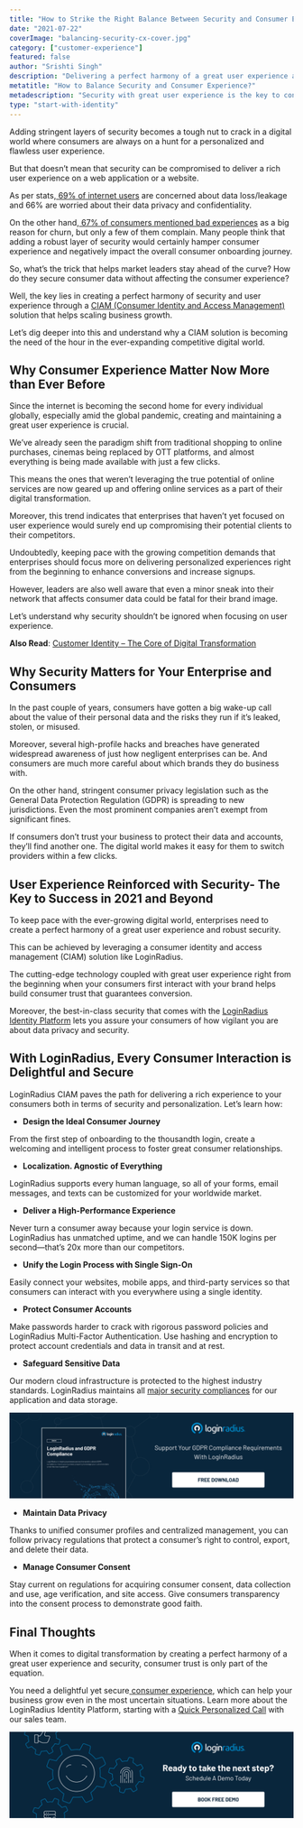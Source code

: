```yaml
---
title: "How to Strike the Right Balance Between Security and Consumer Experience"
date: "2021-07-22"
coverImage: "balancing-security-cx-cover.jpg"
category: ["customer-experience"]
featured: false
author: "Srishti Singh"
description: "Delivering a perfect harmony of a great user experience along with the highest level of security is crucial today. Let’s learn why a great user experience shouldn’t be compromised for security and how LoginRadius helps enterprises create great personalized user experiences reinforced by strict security."
metatitle: "How to Balance Security and Consumer Experience?"
metadescription: "Security with great user experience is the key to consumer success. This post portrays the importance of both aspects along with the benefits of a CIAM."
type: "start-with-identity"
---
```


Adding stringent layers of security becomes a tough nut to crack in a digital world where consumers are always on a hunt for a personalized and flawless user experience.

But that doesn’t mean that security can be compromised to deliver a rich user experience on a web application or a website.

As per stats,[ 69% of internet users](https://www.statista.com/statistics/1172265/biggest-cloud-security-concerns-in-2020/) are concerned about data loss/leakage and 66% are worried about their data privacy and confidentiality.

On the other hand,[ 67% of consumers mentioned bad experiences](https://www.huffpost.com/entry/50-important-customer-exp_b_8295772?ec_carp=6823990201176436044) as a big reason for churn, but only a few of them complain. Many people think that adding a robust layer of security would certainly hamper consumer experience and negatively impact the overall consumer onboarding journey.

So, what’s the trick that helps market leaders stay ahead of the curve? How do they secure consumer data without affecting the consumer experience?

Well, the key lies in creating a perfect harmony of security and user experience through a [CIAM (Consumer Identity and Access Management)](https://www.loginradius.com/blog/start-with-identity/customer-identity-and-access-management/) solution that helps scaling business growth.

Let’s dig deeper into this and understand why a CIAM solution is becoming the need of the hour in the ever-expanding competitive digital world.

## Why Consumer Experience Matter Now More than Ever Before

Since the internet is becoming the second home for every individual globally, especially amid the global pandemic, creating and maintaining a great user experience is crucial.

We’ve already seen the paradigm shift from traditional shopping to online purchases, cinemas being replaced by OTT platforms, and almost everything is being made available with just a few clicks.

This means the ones that weren’t leveraging the true potential of online services are now geared up and offering online services as a part of their digital transformation.

Moreover, this trend indicates that enterprises that haven’t yet focused on user experience would surely end up compromising their potential clients to their competitors.

Undoubtedly, keeping pace with the growing competition demands that enterprises should focus more on delivering personalized experiences right from the beginning to enhance conversions and increase signups.

However, leaders are also well aware that even a minor sneak into their network that affects consumer data could be fatal for their brand image.

Let’s understand why security shouldn’t be ignored when focusing on user experience.

**Also Read**: [Customer Identity – The Core of Digital Transformation](https://www.loginradius.com/resource/customer-identity-the-core-of-digital-transformation/)

## Why Security Matters for Your Enterprise and Consumers

In the past couple of years, consumers have gotten a big wake-up call about the value of their personal data and the risks they run if it’s leaked, stolen, or misused.

Moreover, several high-profile hacks and breaches have generated widespread awareness of just how negligent enterprises can be. And consumers are much more careful about which brands they do business with.

On the other hand, stringent consumer privacy legislation such as the General Data Protection Regulation (GDPR) is spreading to new jurisdictions. Even the most prominent companies aren’t exempt from significant fines.

If consumers don’t trust your business to protect their data and accounts, they’ll find another one. The digital world makes it easy for them to switch providers within a few clicks.

## User Experience Reinforced with Security- The Key to Success in 2021 and Beyond

To keep pace with the ever-growing digital world, enterprises need to create a perfect harmony of a great user experience and robust security.

This can be achieved by leveraging a consumer identity and access management (CIAM) solution like LoginRadius.

The cutting-edge technology coupled with great user experience right from the beginning when your consumers first interact with your brand helps build consumer trust that guarantees conversion.

Moreover, the best-in-class security that comes with the [LoginRadius Identity Platform](https://www.loginradius.com/) lets you assure your consumers of how vigilant you are about data privacy and security.

## With LoginRadius, Every Consumer Interaction is Delightful and Secure

LoginRadius CIAM paves the path for delivering a rich experience to your consumers both in terms of security and personalization. Let’s learn how:

- **Design the Ideal Consumer Journey**

From the first step of onboarding to the thousandth login, create a welcoming and intelligent process to foster great consumer relationships.

- **Localization. Agnostic of Everything**

LoginRadius supports every human language, so all of your forms, email messages, and texts can be customized for your worldwide market.

- **Deliver a High-Performance Experience**

Never turn a consumer away because your login service is down. LoginRadius has unmatched uptime, and we can handle 150K logins per second—that’s 20x more than our competitors.

- **Unify the Login Process with Single Sign-On**

Easily connect your websites, mobile apps, and third-party services so that consumers can interact with you everywhere using a single identity.

- **Protect Consumer Accounts**

Make passwords harder to crack with rigorous password policies and LoginRadius Multi-Factor Authentication. Use hashing and encryption to protect account credentials and data in transit and at rest.

- **Safeguard Sensitive Data**

Our modern cloud infrastructure is protected to the highest industry standards. LoginRadius maintains all [major security compliances](https://www.loginradius.com/compliances-list/) for our application and data storage.

[![LoginRadius-and-GDPR-Compliance](LoginRadius-and-GDPR-Compliance.png)](https://www.loginradius.com/resource/loginradius-and-gdpr-compliance/)

- **Maintain Data Privacy**

Thanks to unified consumer profiles and centralized management, you can follow privacy regulations that protect a consumer’s right to control, export, and delete their data.

- **Manage Consumer Consent**

Stay current on regulations for acquiring consumer consent, data collection and use, age verification, and site access. Give consumers transparency into the consent process to demonstrate good faith.

## Final Thoughts

When it comes to digital transformation by creating a perfect harmony of a great user experience and security, consumer trust is only part of the equation.

You need a delightful yet secure[ consumer experience](https://www.loginradius.com/customer-experience-solutions), which can help your business grow even in the most uncertain situations. Learn more about the LoginRadius Identity Platform, starting with a [Quick Personalized Call](https://www.loginradius.com/contact-sales/) with our sales team.

[![book-a-demo-loginradius](../assets/book-a-demo-loginradius.png)](https://www.loginradius.com/book-a-demo/)
